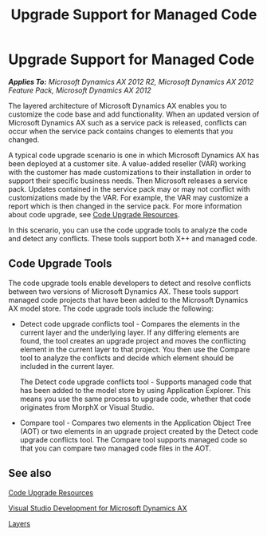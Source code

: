 ﻿---
title: Upgrade Support for Managed Code
TOCTitle: Upgrade Support for Managed Code
ms:assetid: 63a7740a-68d1-4196-9047-ca99cf9a385f
ms:mtpsurl: https://msdn.microsoft.com/en-us/library/Gg889224(v=AX.60)
ms:contentKeyID: 35272120
ms.date: 11/21/2012
mtps_version: v=AX.60
---

# Upgrade Support for Managed Code 


_**Applies To:** Microsoft Dynamics AX 2012 R2, Microsoft Dynamics AX 2012 Feature Pack, Microsoft Dynamics AX 2012_

The layered architecture of Microsoft Dynamics AX enables you to customize the code base and add functionality. When an updated version of Microsoft Dynamics AX such as a service pack is released, conflicts can occur when the service pack contains changes to elements that you changed.

A typical code upgrade scenario is one in which Microsoft Dynamics AX has been deployed at a customer site. A value-added reseller (VAR) working with the customer has made customizations to their installation in order to support their specific business needs. Then Microsoft releases a service pack. Updates contained in the service pack may or may not conflict with customizations made by the VAR. For example, the VAR may customize a report which is then changed in the service pack. For more information about code upgrade, see [Code Upgrade Resources](code-upgrade-resources.md).

In this scenario, you can use the code upgrade tools to analyze the code and detect any conflicts. These tools support both X++ and managed code.

## Code Upgrade Tools

The code upgrade tools enable developers to detect and resolve conflicts between two versions of Microsoft Dynamics AX. These tools support managed code projects that have been added to the Microsoft Dynamics AX model store. The code upgrade tools include the following:

  - Detect code upgrade conflicts tool - Compares the elements in the current layer and the underlying layer. If any differing elements are found, the tool creates an upgrade project and moves the conflicting element in the current layer to that project. You then use the Compare tool to analyze the conflicts and decide which element should be included in the current layer.
    
    The Detect code upgrade conflicts tool - Supports managed code that has been added to the model store by using Application Explorer. This means you use the same process to upgrade code, whether that code originates from MorphX or Visual Studio.

  - Compare tool - Compares two elements in the Application Object Tree (AOT) or two elements in an upgrade project created by the Detect code upgrade conflicts tool. The Compare tool supports managed code so that you can compare two managed code files in the AOT.

## See also

[Code Upgrade Resources](code-upgrade-resources.md)

[Visual Studio Development for Microsoft Dynamics AX](visual-studio-development-for-microsoft-dynamics-ax.md)

[Layers](layers.md)

